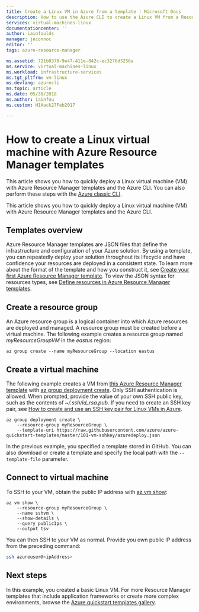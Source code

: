 ```yaml
---
title: Create a Linux VM in Azure from a template | Microsoft Docs
description: How to use the Azure CLI to create a Linux VM from a Resource Manager template
services: virtual-machines-linux
documentationcenter: ''
author: iainfoulds
manager: jeconnoc
editor: ''
tags: azure-resource-manager

ms.assetid: 721b8378-9e47-411e-842c-ec3276d3256a
ms.service: virtual-machines-linux
ms.workload: infrastructure-services
ms.tgt_pltfrm: vm-linux
ms.devlang: azurecli
ms.topic: article
ms.date: 05/30/2018
ms.author: iainfou
ms.custom: H1Hack27Feb2017

---
```

# How to create a Linux virtual machine with Azure Resource Manager templates

This article shows you how to quickly deploy a Linux virtual machine (VM) with Azure Resource Manager templates and the Azure CLI. You can also perform these steps with the [Azure classic CLI](create-ssh-secured-vm-from-template-nodejs.md).


This article shows you how to quickly deploy a Linux virtual machine (VM) with Azure Resource Manager templates and the Azure CLI. 

## Templates overview
Azure Resource Manager templates are JSON files that define the infrastructure and configuration of your Azure solution. By using a template, you can repeatedly deploy your solution throughout its lifecycle and have confidence your resources are deployed in a consistent state. To learn more about the format of the template and how you construct it, see [Create your first Azure Resource Manager template](../../azure-resource-manager/resource-manager-create-first-template.md). To view the JSON syntax for resources types, see [Define resources in Azure Resource Manager templates](/azure/templates/).


## Create a resource group
An Azure resource group is a logical container into which Azure resources are deployed and managed. A resource group must be created before a virtual machine. The following example creates a resource group named *myResourceGroupVM* in the *eastus* region:

```azurecli
az group create --name myResourceGroup --location eastus
```

## Create a virtual machine
The following example creates a VM from [this Azure Resource Manager template](https://raw.githubusercontent.com/Azure/azure-quickstart-templates/master/101-vm-sshkey/azuredeploy.json) with [az group deployment create](/cli/azure/group/deployment#az_group_deployment_create). Only SSH authentication is allowed. When prompted, provide the value of your own SSH public key, such as the contents of *~/.ssh/id_rsa.pub*. If you need to create an SSH key pair, see [How to create and use an SSH key pair for Linux VMs in Azure](mac-create-ssh-keys.md).

```azurecli
az group deployment create \
    --resource-group myResourceGroup \
    --template-uri https://raw.githubusercontent.com/azure/azure-quickstart-templates/master/101-vm-sshkey/azuredeploy.json
```

In the previous example, you specified a template stored in GitHub. You can also download or create a template and specify the local path with the `--template-file` parameter.


## Connect to virtual machine
To SSH to your VM, obtain the public IP address with [az vm show](/cli/azure/vm#az-vm-show):

```azurecli
az vm show \
    --resource-group myResourceGroup \
    --name sshvm \
    --show-details \
    --query publicIps \
    --output tsv
```

You can then SSH to your VM as normal. Provide you own public IP address from the preceding command:

```bash
ssh azureuser@<ipAddress>
```

## Next steps
In this example, you created a basic Linux VM. For more Resource Manager templates that include application frameworks or create more complex environments, browse the [Azure quickstart templates gallery](https://azure.microsoft.com/documentation/templates/).
